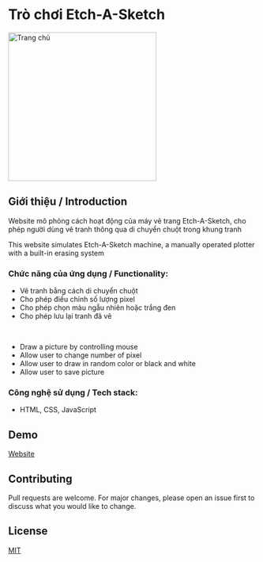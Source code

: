 # Trò chơi Etch-A-Sketch

<img src="" width="300" alt="Trang chủ" />

## Giới thiệu / Introduction

Website mô phỏng cách hoạt động của máy vẽ trang Etch-A-Sketch, cho phép người dùng vẽ tranh thông qua di chuyển chuột trong khung tranh

This website simulates Etch-A-Sketch machine, a manually operated plotter with a built-in erasing system

### Chức năng của ứng dụng / Functionality:
- Vẽ tranh bằng cách di chuyển chuột
- Cho phép điều chỉnh số lượng pixel
- Cho phép chọn màu ngẫu nhiên hoặc trắng đen
- Cho phép lưu lại tranh đã vẽ
 <br/>

- Draw a picture by controlling mouse
- Allow user to change number of pixel
- Allow user to draw in random color or black and white
- Allow user to save picture

### Công nghệ sử dụng / Tech stack:
- HTML, CSS, JavaScript


## Demo
[Website]()


## Contributing

Pull requests are welcome. For major changes, please open an issue first
to discuss what you would like to change.

## License

[MIT](https://choosealicense.com/licenses/mit/)
